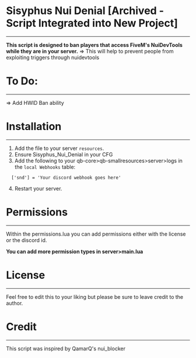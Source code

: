 # Sisyphus Nui Denial [Archived - Script Integrated into New Project]
---
**This script is designed to ban players that access FiveM's NuiDevTools while they are in your server.**
=> This will help to prevent people from exploiting triggers through nuidevtools

# To Do:
---
=> Add HWID Ban ability

# Installation
---
1. Add the file to your server `resources`.
2. Ensure Sisyphus_Nui_Denial in your CFG
3. Add the following to your qb-core>qb-smallresources>server>logs in the `local Webhooks` table:
```
  ['snd'] = 'Your discord webhook goes here'
```
4. Restart your server.

# Permissions
---
Within the permissions.lua you can add permissions either with the license or the discord id.

**You can add more permission types in server>main.lua**

# License
---
Feel free to edit this to your liking but please be sure to leave credit to the author.

# Credit
---
This script was inspired by QamarQ's nui_blocker
